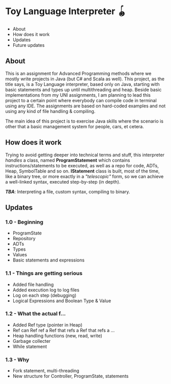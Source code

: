 # Toy Language Interpreter 🪀

* About
* How does it work
* Updates
* Future updates

## About

This is an assignment for Advanced Programming methods where we mostly write projects in Java (but C# and Scala as well). This project, as the title says, is a Toy Language interpreter, based only on Java, starting with basic statements and types up until multithreading and heap. Beside basic implementations from my UNI assignments, I am planning to lead this project to a certain point where everybody can compile code in terminal using any IDE. The assignments are based on hard-coded examples and not using any kind of file handling & compiling.

The main idea of this project is to exercise Java skills where the scenario is other that a basic management system for people, cars, et cetera.

## How does it work

Trying to avoid getting deeper into technical terms and stuff, this interpreter _handles_ a class, named **ProgramStatement** which contains instructions/statements to be executed, as well as a repo for code, ADTs, Heap, SymbolTable and so on. **IStatement** class is built, most of the time, like a binary tree, or more exactly in a _"telescopic"_ form, so we can achieve a well-linked syntax, executed step-by-step (in depth).

**_TBA_**: Interpreting a file, custom syntax, compiling to binary.

## Updates

### 1.0 - Beginning
* ProgramState
* Repository
* ADTs
* Types
* Values
* Basic statements and expressions

### 1.1 - Things are getting serious
* Added file handling
* Added execution log to log files
* Log on each step (debugging)
* Logical Expressions and Boolean Type & Value

### 1.2 - What the actual f...
* Added Ref type (pointer in Heap)
* Ref can Ref ref a Ref that refs a Ref that refs a ...
* Heap handling functions (new, read, write)
* Garbage collecter
* While statement

### 1.3 - Why
* Fork statement, multi-threading
* New structure for Controller, ProgramState, statements
